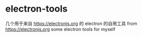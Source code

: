 # electron-tools
几个用于来自 https://electronjs.org 的 electron 的自用工具
from https://electronjs.org some electron tools for myself
